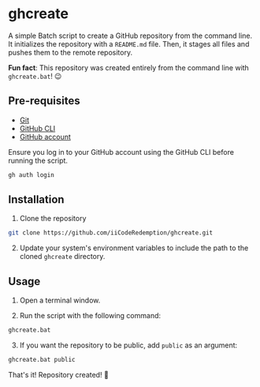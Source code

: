 # ghcreate

A simple Batch script to create a GitHub repository from the command line. It initializes the repository with a `README.md` file. Then, it stages all files and pushes them to the remote repository.

**Fun fact**: This repository was created entirely from the command line with `ghcreate.bat`! 😉

## Pre-requisites

- [Git](https://git-scm.com/)
- [GitHub CLI](https://cli.github.com/)
- [GitHub account](https://github.com/signup)

Ensure you log in to your GitHub account using the GitHub CLI before running the script.

```bash
gh auth login
```

## Installation

1. Clone the repository

```bash
git clone https://github.com/iiCodeRedemption/ghcreate.git
```

2. Update your system's environment variables to include the path to the cloned `ghcreate` directory.

## Usage

1. Open a terminal window.

2. Run the script with the following command:

```bash
ghcreate.bat
```

3. If you want the repository to be public, add `public` as an argument:

```bash
ghcreate.bat public
```

That's it! Repository created! 🎉
